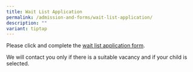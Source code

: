 ```yaml
---
title: Wait List Application
permalink: /admission-and-forms/wait-list-application/
description: ""
variant: tiptap
---
```

<p>Please click and complete the <a href="https://go.gov.sg/jwpswait" rel="noopener noreferrer nofollow" target="_blank">wait list application form</a>.</p><p>We will contact you only if there is a suitable vacancy and if your child is selected.</p>